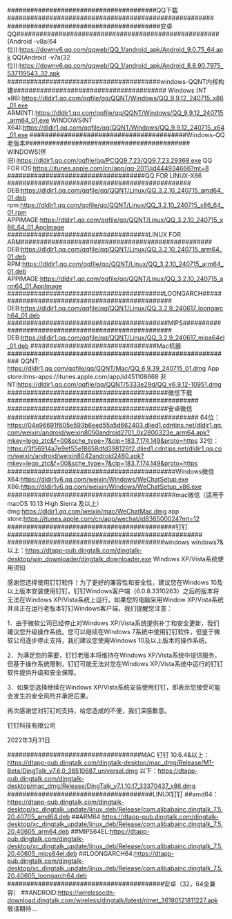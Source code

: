#######################################QQ下载######################################################
########################################安卓QQ#####################################################
(Android -v8a(64位)):https://downv6.qq.com/qqweb/QQ_1/android_apk/Android_9.0.75_64.apk
QQ(Android -v7a(32位)):https://downv6.qq.com/qqweb/QQ_1/android_apk/Android_8.8.90.7975_537119543_32.apk
########################################windows-QQNT内核构建########################################
Windows (NT x86):https://dldir1.qq.com/qqfile/qq/QQNT/Windows/QQ_9.9.12_240715_x86_01.exe
ARM(NT):https://dldir1.qq.com/qqfile/qq/QQNT/Windows/QQ_9.9.12_240715_arm64_01.exe
WINDOWS(NT X64):https://dldir1.qq.com/qqfile/qq/QQNT/Windows/QQ_9.9.12_240715_x64_01.exe
#########################################Windows-QQ老版本###########################################
WINDOWS(怀旧):https://dldir1.qq.com/qqfile/qq/PCQQ9.7.23/QQ9.7.23.29368.exe
QQ FOR IOS:https://itunes.apple.com/cn/app/qq-2011/id444934666?mt=8
####################################QQ FOR LINUX-X86 ################################################
DEB:https://dldir1.qq.com/qqfile/qq/QQNT/Linux/QQ_3.2.10_240715_amd64_01.deb
rpm:https://dldir1.qq.com/qqfile/qq/QQNT/Linux/QQ_3.2.10_240715_x86_64_01.rpm
APPIMAGE:https://dldir1.qq.com/qqfile/qq/QQNT/Linux/QQ_3.2.10_240715_x86_64_01.AppImage
#####################################LINUX FOR ARM##################################################
DEB:https://dldir1.qq.com/qqfile/qq/QQNT/Linux/QQ_3.2.10_240715_arm64_01.deb
RPM:https://dldir1.qq.com/qqfile/qq/QQNT/Linux/QQ_3.2.10_240715_arm64_01.deb
APPIMAGE:https://dldir1.qq.com/qqfile/qq/QQNT/Linux/QQ_3.2.10_240715_arm64_01.AppImage
#########################################LOONGARCH################################################
DEB:https://dldir1.qq.com/qqfile/qq/QQNT/Linux/QQ_3.2.9_240617_loongarch64_01.deb
##########################################MIPS#####################################################
DEB:https://dldir1.qq.com/qqfile/qq/QQNT/Linux/QQ_3.2.9_240617_mips64el_01.deb
#################################Mac机器###########################################################
QQNT: https://dldir1.qq.com/qqfile/qq/QQNT/Mac/QQ_6.9.39_240715_01.dmg
App store:itms-apps://itunes.apple.com/app/id451108668
非NT:https://dldir1.qq.com/qqfile/qq/QQNT/5333e29d/QQ_v6.9.12-10951.dmg
##########################################微信下载##################################################
##########################################安卓微信##################################################
64位：https://04e96691f605e593b6eed55a5d662403.dlied1.cdntips.net/dldir1.qq.com/weixin/android/weixin8050android2701_0x2800323e_arm64.apk?mkey=lego_ztc&f=00&sche_type=7&cip=183.7.174.149&proto=https
32位：https://3f56914a7e9ef55e18658dfd398126f2.dlied1.cdntips.net/dldir1.qq.com/weixin/android/weixin8042android2460.apk?mkey=lego_ztc&f=00&sche_type=7&cip=183.7.174.149&proto=https
############################################Windows微信
X64:https://dldir1v6.qq.com/weixin/Windows/WeChatSetup.exe
X86:https://dldir1v6.qq.com/weixin/Windows/WeChatSetup_x86.exe
############################################mac微信（适用于 macOS 10.13 High Sierra 及以上）
dmg:https://dldir1.qq.com/weixin/mac/WeChatMac.dmg
app store:https://itunes.apple.com/cn/app/wechat/id836500024?mt=12
############################################钉钉###################################################
#########################################windows
windows7&以上：https://dtapp-pub.dingtalk.com/dingtalk-desktop/win_downloader/dingtalk_downloader.exe
Windows XP/Vista系统使用须知



  感谢您选择使用钉钉软件！为了更好的兼容性和安全性，建议您在Windows 10及以上版本安装使用钉钉。钉钉Windows客户端（6.0.8.3310263）之后的版本将无法在Windows XP/Vista系统上运行。如果您的电脑采用Window XP/Vista系统并且正在运行老版本钉钉Windows客户端，我们提醒您注意：



  1．由于微软公司已经停止对Windows XP/Vista系统提供补丁和安全更新，我们建议您升级操作系统。您可以继续在Windows 7系统中使用钉钉软件，但鉴于微软公司逐步停止支持，我们建议您使用Windows 10及以上版本的操作系统。



  2．为满足您的需要，钉钉老版本将维持在Windows XP/Vista系统中提供服务，但基于操作系统限制，钉钉可能无法对您在Windows XP/Vista系统中运行的钉钉软件提供升级和安全保障。



  3．如果您选择继续在Windows XP/Vista系统安装使用钉钉，即表示您接受可能会发生的安全风险并承担后果。



  再次感谢您对钉钉的支持，给您造成的不便，我们深感歉意。

 

钉钉科技有限公司

2022年3月31日

###################################MAC 钉钉
10.6.4&以上：https://dtapp-pub.dingtalk.com/dingtalk-desktop/mac_dmg/Release/M1-Beta/DingTalk_v7.6.0_38510687_universal.dmg
以下：https://dtapp-pub.dingtalk.com/dingtalk-desktop/mac_dmg/Release/DingTalk_v7.1.10.17_33370437_x86.dmg
######################################LINUX钉钉
##amd64：https://dtapp-pub.dingtalk.com/dingtalk-desktop/xc_dingtalk_update/linux_deb/Release/com.alibabainc.dingtalk_7.5.20.40705_amd64.deb
##ARM64:https://dtapp-pub.dingtalk.com/dingtalk-desktop/xc_dingtalk_update/linux_deb/Release/com.alibabainc.dingtalk_7.5.20.40605_arm64.deb
##MIPS64EL:https://dtapp-pub.dingtalk.com/dingtalk-desktop/xc_dingtalk_update/linux_deb/Release/com.alibabainc.dingtalk_7.5.20.40605_mips64el.deb
##LOONGARCH64:https://dtapp-pub.dingtalk.com/dingtalk-desktop/xc_dingtalk_update/linux_deb/Release/com.alibabainc.dingtalk_7.5.20.40605_loongarch64.deb
#########################################安卓（32，64全兼容）
##ANDROID:https://wirelesscdn-download.dingtalk.com/wireless/dingtalk/latest/rimet_36180121811227.apk
敬请期待...
